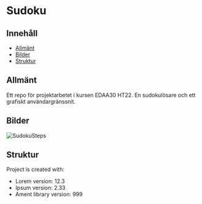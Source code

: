 # Sudoku

## Innehåll
* [Allmänt](#allmänt)
* [Bilder](#bilder)
* [Struktur](#struktur)

## Allmänt
Ett repo för projektarbetet i kursen EDAA30 HT22. En sudokulösare och ett grafiskt användargränssnit.

## Bilder
![SudokuSteps](https://user-images.githubusercontent.com/58792679/207034591-c67db998-2f79-4863-8fd6-7ad193d89b67.svg)


## Struktur
Project is created with:
* Lorem version: 12.3
* Ipsum version: 2.33
* Ament library version: 999
